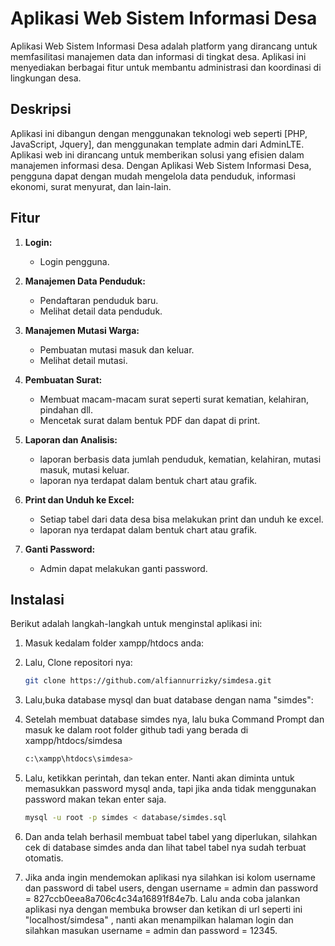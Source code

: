 # Aplikasi Web Sistem Informasi Desa

Aplikasi Web Sistem Informasi Desa adalah platform yang dirancang untuk memfasilitasi manajemen data dan informasi di tingkat desa. Aplikasi ini menyediakan berbagai fitur untuk membantu administrasi dan koordinasi di lingkungan desa.

## Deskripsi

Aplikasi ini dibangun dengan menggunakan teknologi web seperti [PHP, JavaScript, Jquery], dan menggunakan template admin dari AdminLTE. Aplikasi web ini dirancang untuk memberikan solusi yang efisien dalam manajemen informasi desa. Dengan Aplikasi Web Sistem Informasi Desa, pengguna dapat dengan mudah mengelola data penduduk, informasi ekonomi, surat menyurat, dan lain-lain.

## Fitur

1. **Login:**
   - Login pengguna.

2. **Manajemen Data Penduduk:**
   - Pendaftaran penduduk baru.
   - Melihat detail data penduduk.

3. **Manajemen Mutasi Warga:**
   - Pembuatan mutasi masuk dan keluar.
   - Melihat detail mutasi.

4. **Pembuatan Surat:**
   - Membuat macam-macam surat seperti surat kematian, kelahiran, pindahan dll.
   - Mencetak surat dalam bentuk PDF dan dapat di print.

5. **Laporan dan Analisis:**
   - laporan berbasis data jumlah penduduk, kematian, kelahiran, mutasi masuk,      mutasi keluar.
   - laporan nya terdapat dalam bentuk chart atau grafik.

6. **Print dan Unduh ke Excel:**
   - Setiap tabel dari data desa bisa melakukan print dan unduh ke excel.
   - laporan nya terdapat dalam bentuk chart atau grafik.

7. **Ganti Password:**
   - Admin dapat melakukan ganti password.

## Instalasi

Berikut adalah langkah-langkah untuk menginstal aplikasi ini:

1. Masuk kedalam folder xampp/htdocs anda:

2. Lalu, Clone repositori nya:

   ```bash
   git clone https://github.com/alfiannurrizky/simdesa.git

3. Lalu,buka database mysql dan buat database dengan nama "simdes":

4. Setelah membuat database simdes nya, lalu buka Command Prompt dan masuk ke dalam root folder github tadi yang berada di xampp/htdocs/simdesa 

    ```bash
    c:\xampp\htdocs\simdesa>

5. Lalu, ketikkan perintah, dan tekan enter. Nanti akan diminta untuk memasukkan password mysql anda, tapi jika anda tidak menggunakan password makan tekan enter saja.
    ```bash
    mysql -u root -p simdes < database/simdes.sql

6. Dan anda telah berhasil membuat tabel tabel yang diperlukan, silahkan cek di database simdes anda dan lihat tabel tabel nya sudah terbuat otomatis.

7. Jika anda ingin mendemokan aplikasi nya silahkan isi kolom username dan password di tabel users, dengan username = admin dan password = 827ccb0eea8a706c4c34a16891f84e7b. Lalu anda coba jalankan aplikasi nya dengan membuka browser dan ketikan di url seperti ini "localhost/simdesa" , nanti akan menampilkan halaman login dan silahkan masukan username = admin dan password = 12345.
